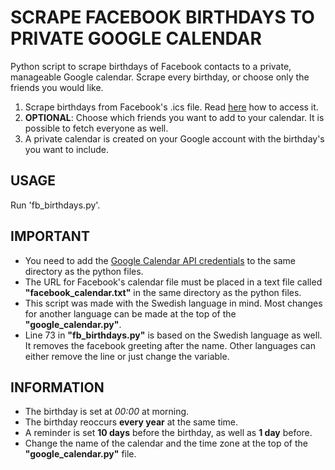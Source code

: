 # SCRAPE FACEBOOK BIRTHDAYS TO PRIVATE GOOGLE CALENDAR
Python script to scrape birthdays of Facebook contacts to a private, manageable Google calendar. Scrape every birthday, or choose only the friends you would like.

1. Scrape birthdays from Facebook's .ics file. Read [here](https://www.anirudhsethi.in/blog/tech/import-facebook-birthdays-as-calendar/) how to access it.
2. **OPTIONAL**: Choose which friends you want to add to your calendar. It is possible to fetch everyone as well. 
3. A private calendar is created on your Google account with the birthday's you want to include.

## USAGE
Run 'fb_birthdays.py'.

## IMPORTANT
* You need to add the [Google Calendar API credentials](https://developers.google.com/calendar/quickstart/python) to the same directory as the python files. 
* The URL for Facebook's calendar file must be placed in a text file called **"facebook_calendar.txt"** in the same directory as the python files.
* This script was made with the Swedish language in mind. Most changes for another language can be made at the top of the **"google_calendar.py"**.
* Line 73 in **"fb_birthdays.py"** is based on the Swedish language as well. It removes the facebook greeting after the name. Other languages can either remove the line or just change the variable.

## INFORMATION
* The birthday is set at *00:00* at morning.
* The birthday reoccurs **every year** at the same time.
* A reminder is set **10 days** before the birthday, as well as **1 day** before.
* Change the name of the calendar and the time zone at the top of the **"google_calendar.py"** file.
